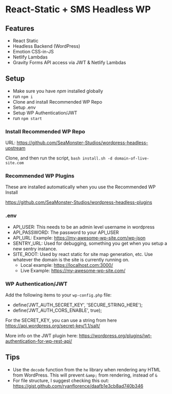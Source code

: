 # React-Static + SMS Headless WP

## Features

- React Static
- Headless Backend (WordPress)
- Emotion CSS-in-JS
- Netlify Lambdas
- Gravity Forms API access via JWT & Netlify Lambdas

## Setup

- Make sure you have _npm_ installed globally
- run `npm i`
- Clone and install Recommended WP Repo
- Setup .env
- Setup WP Authentication/JWT
- run `npm start`

### Install Recommended WP Repo

URL: https://github.com/SeaMonster-Studios/wordpress-headless-upstream

Clone, and then run the script, `bash install.sh -d domain-of-live-site.com`

### Recommended WP Plugins

These are installed automatically when you use the Recommended WP Install

https://github.com/SeaMonster-Studios/wordpress-headless-plugins

### .env

- API_USER: This needs to be an admin level username in wordpress
- API_PASSWORD: The password to your API_USER
- API_URL: Example: https://my-awesome-wp-site.com/wp-json
- SENTRY_URL: Used for debugging, something you get when you setup a new sentry instance.
- SITE_ROOT: Used by react static for site map generation, etc. Use whatever the domain is the site is currently running on.
  - Local example: https://localhost.com:3000/
  - Live Example: https://my-awesome-wp-site.com/

### WP Authentication/JWT

Add the following items to your `wp-config.php` file:

- define('JWT_AUTH_SECRET_KEY', 'SECURE_STRING_HERE');
- define('JWT_AUTH_CORS_ENABLE', true);

For the SECRET_KEY, you can use a string from here https://api.wordpress.org/secret-key/1.1/salt/

More info on the JWT plugin here: https://wordpress.org/plugins/jwt-authentication-for-wp-rest-api/

## Tips

- Use the `decode` function from the `he` library when rendering any HTML from WordPress. This will prevent `&amp;` from rendering, instead of `&`
- For file structure, I suggest checking this out: https://gist.github.com/ryanflorence/daafb1e3cb8ad740b346
